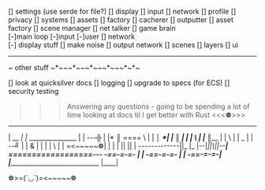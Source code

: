 
[] settings (use serde for file?)
    [] display
    [] input
    [] network
    [] profile
    [] privacy
[] systems
    [] assets 
        [] factory
        [] cacherer
        [] outputter
    [] asset factory
    [] scene manager
    [] net talker
    [] game brain    
[-]main loop
    [-]input
        [-]user
        [] network    
    [-] display stuff
    [] make noise
    [] output network
[] scenes
    [] layers
        [] ui

-----------------------------
~ other stuff
~*~*~*~*~*~*~*~*~*~*~*~*~*~*~

[] look at quicksilver docs
	[] logging
[] upgrade to specs (for ECS)
[] security testing

>>> Answering any questions - going to be spending a lot of time looking at docs til I get better with Rust <<<⚉>>>

__________________   __________________________
|           __  _|  |_  _______________      |
|         ---╬   |  |*  ║         ==== \      |
|  __________│  *|  |   ║_   |      | |  \       |
| ║___________   |  |    \       |   |  \_    |
|          --╝   |  | &  |    |    |   |    \       |
| =<~~~~~❁|     |   |    |      ||      ||       |
-------------||_ |_  |--|_||\\||\--______________|
__==================--- -==-=-=-     |     |
 -==-=-=-    |     |
____-==-=-=-_|     |________________________________________________
              |____|  



❁>=(´◡`)=<~~~~~❁